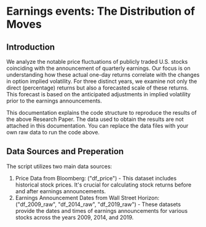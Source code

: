# Earnings events: The Distribution of Moves

## Introduction 
We analyze the notable price fluctuations of publicly traded U.S. stocks coinciding with the announcement of quarterly earnings. Our focus is on understanding how these actual one-day returns correlate with the changes in option implied volatility. For three distinct years, we examine not only the direct (percentage) returns but also a forecasted scale of these returns. This forecast is based on the anticipated adjustments in implied volatility prior to the earnings announcements.

This documentation explains the code structure to reproduce the results of the above Research Paper. The data used to obtain the results are not attached in this documentation. You can replace the data files with your own raw data to run the code above. 

## Data Sources and Preperation 
The script utilizes two main data sources:
1.	Price Data from Bloomberg: ("df_price") - This dataset includes historical stock prices. It's crucial for calculating stock returns before and after earnings announcements.
2.	Earnings Announcement Dates from Wall Street Horizon: ("df_2009_raw", "df_2014_raw", "df_2019_raw") - These datasets provide the dates and times of earnings announcements for various stocks across the years 2009, 2014, and 2019.

